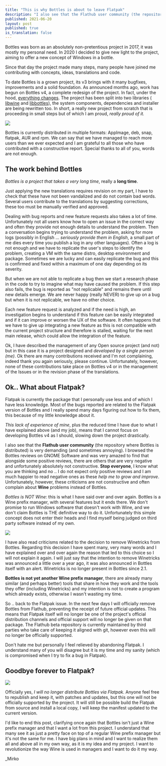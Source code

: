 ```yaml
---
title: "This is why Bottles is about to leave Flatpak"
description: "I also see that the Flathub user community (the repository where Bottles is distributed) is very demanding."
published: 2021-06-20
layout: post
published: true
is_translation: false
---
```

Bottles was born as an absolutely non-pretentious project in 2017, it was mostly
my personal need.
In 2020 I decided to give new light to the project, aiming to offer a new concept
of Windows in a bottle.

Since that day the project made many steps, many people have joined me 
contributing with concepts, ideas, translations and code.

To date Bottles is a grown project, its v3 brings with it many bugfixes, 
improvements and a solid foundation. As announced months ago, work has begun on 
Bottles v4, a complete redesign of the project. In fact, under the hood, 
[everything changes](https://github.com/bottlesdevs/Bottles/issues/133). 
The project has been split into two libraries (
[libwine](https://github.com/bottlesdevs/libwine) and 
[libbottles](https://github.com/bottlesdevs/libbottles)), the system components, 
dependencies and installer are being rewritten too. In short, a really new 
project from scratch that is proceeding in small steps but of which I am proud, 
*really proud of it.*

![](https://camo.githubusercontent.com/67c8dc53cbd154e38b2af4f22176da7246e70e720474b9bb5776550110d9694a/68747470733a2f2f7062732e7477696d672e636f6d2f6d656469612f4579635231635758414145747856523f666f726d61743d6a7067)

Bottles is currently distributed in multiple formats: AppImage, deb, snap, 
flatpak, AUR and rpm. We can say that we have managed to reach more users than 
we ever expected and I am grateful to all those who have contributed with a 
constructive report. Special thanks to all of you, words are not enough.

## The work behind Bottles
*Bottles is a project that takes a very long time*, really a **long time**.

Just applying the new translations requires revision on my part, I have to check 
that these have not been vandalized and do not contain bad words. Several users 
contribute to the translations by suggesting corrections, these too must be 
manually verified and approved.

Dealing with bug reports and new feature requests also takes a lot of time. 
Unfortunately not all users know how to open an issue in the correct way and 
often they provide not enough details to understand the problem. Then a 
conversation begins trying to understand the problem, asking for more logs 
(possibly in English ... *seriously provide them in English*, a small part of 
me dies every time you publish a log in any other languages). Often a log is not 
enough and we have to replicate the user's steps to identify the problem, 
creating a VM with the same distro, desktop environment and package.
Sometimes we are lucky and can easily replicate the bug and this is confirmed 
and fixed within a maximum of one day depending on its severity.

But when we are not able to replicate a bug then we start a research phase in 
the code to try to imagine what may have caused the problem. If this step also 
fails, the bug is reported as "not replicable" and remains there until new 
details emerge. We are never happy (really NEVER) to give up on a bug but when 
it is not replicable, we have no other choice.

Each new feature request is analyzed and if the need is high, an investigation 
begins to understand if this feature can be easily integrated and if it can 
improve or worsen the UX of the software. It often happens that we have to give 
up integrating a new feature as this is not compatible with the current project 
structure and therefore is stalled, waiting for the next main release, which 
could allow the integration of the feature.

Ok, I have described the management of any Open source project (and not) but in 
this case it is a project designed and *developed by a single person (me)*. Ok 
there are many contributions received and I'm not complaining, indeed thank you 
again seriously, please continue. Unfortunately, however, none of these 
contributions take place on Bottles v4 or in the management of the Issues or in 
the revision phase of the translations.

## Ok.. What about Flatpak?
Flatpak is currently the package that I personally use less and of which I have 
less knowledge. Most of the bugs reported are related to the Flatpak version of 
Bottles and I really spend many days figuring out how to fix them, this because 
of my little knowledge about it.

*This lack of experience of mine*, plus the reduced time I have due to what I 
have explained above (and my job), means that I cannot focus on developing 
Bottles v4 as I should, slowing down the project drastically.

I also see that the **Flathub user community** (the repository where Bottles is 
distributed) is very demanding (and sometimes annoying). I browsed the Bottles 
reviews on GNOME Software and was very amazed to find that alongside some 
positive reviews, there are others that are very negative and unfortunately 
absolutely not constructive. **Stop everyone**, I know what you are thinking 
and no .. I do not expect only positive reviews and I am much happier to read 
negative ones as these *help me to grow and improve*. Unfortunately, however, 
these criticisms are not constructive and often complain about **Wine** problems 
instead of Bottles.

*Bottles is NOT Wine*: this is what I have said over and over again. Bottles 
is a Wine prefix manager, with several features but it ends there. We don't 
promise to run Windows software that doesn't work with Wine, and we don't claim 
Bottles is THE definitive way to do it. Unfortunately this simple concept does 
not enter their heads and I find myself being judged on third party software 
instead of my own.

![](https://media.giphy.com/media/duJI8BEPPDkvm/giphy.gif)

I have also read criticisms related to the decision to remove Winetricks from 
Bottles. Regarding this decision I have spent many, very many words and I have 
explained over and over again the reason that led to this choice so I will not 
explain it again. I will just say that the intention to remove Winetricks was 
announced a little over a year ago, it was also announced in Bottles itself 
with an alert. Winetricks is no longer present in Bottles since 2.1.

**Bottles is not yet another Wine prefix manager**, there are already many 
similar (and perhaps better) tools that share in how they work and the tools 
they offer (including Winetricks) and my intention is not to create a program 
which already exists, otherwise I wasn't wasting my time.

So .. back to the Flatpak issue. In the next few days I will officially remove 
Bottles from Flathub, preventing the receipt of future official updates. This 
means that Flatpak itself will no longer be one of the project's official 
distribution channels and official support will no longer be given on that 
package. The Flathub beta repository is currently maintained by third parties 
who take care of keeping it aligned with git, however even this will no longer 
be officially supported.

Don't hate me but personally I feel relieved by abandoning Flatpak.
I understand many of you will disagree but it is my time and my sanity 
(which is compromised when I try to fix a bug in Flatpak).

## Goodbye forever to Flatpak?
![](https://media1.tenor.com/images/b7e17ee010f0cc3955db366f931764f8/tenor.gif?itemid=10683738)

Officially yes, *I will no longer distribute Bottles via Flatpak*. Anyone
feel free to republish and keep it, with patches and updates, but this one will
not be officially supported by the project. It will still be possible
build the Flatpak from source and install a local copy, I will keep the manifest
updated to the current version.

I'd like to end this post, clarifying once again that Bottles isn't just a 
Wine prefix manager and that I want a lot from this project. I understand that 
many see it as just a pretty face on top of a regular Wine prefix manager but 
it's not the same for me. I have big plans in mind and I want to realize them
all and above all in my own way, as it is my idea and my project. I want to 
revolutionize the way Wine is used in managers and I want to do it my way.

_Mirko